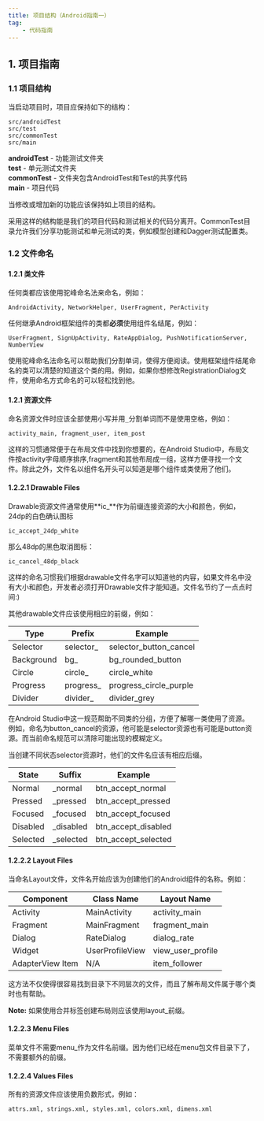 ```yaml
---
title: 项目结构（Android指南一）
tag:
    - 代码指南
---
```


## 1. 项目指南

### 1.1 项目结构

当启动项目时，项目应保持如下的结构：

	src/androidTest
	src/test
	src/commonTest
	src/main


**androidTest** - 功能测试文件夹  
**test** - 单元测试文件夹    
**commonTest** - 文件夹包含AndroidTest和Test的共享代码  
**main** - 项目代码

当修改或增加新的功能应该保持如上项目的结构。

采用这样的结构能是我们的项目代码和测试相关的代码分离开。CommonTest目录允许我们分享功能测试和单元测试的类，例如模型创建和Dagger测试配置类。

### 1.2 文件命名

#### 1.2.1 类文件

任何类都应该使用驼峰命名法来命名，例如：

	AndroidActivity, NetworkHelper, UserFragment, PerActivity

任何继承Android框架组件的类都**必须**使用组件名结尾，例如：

    UserFragment, SignUpActivity, RateAppDialog, PushNotificationServer, NumberView

使用驼峰命名法命名可以帮助我们分割单词，使得方便阅读。使用框架组件结尾命名的类可以清楚的知道这个类的用。例如，如果你想修改RegistrationDialog文件，使用命名方式命名的可以轻松找到他。

#### 1.2.1 资源文件

命名资源文件时应该全部使用小写并用`_`分割单词而不是使用空格，例如：

	activity_main, fragment_user, item_post

这样的习惯通常便于在布局文件中找到你想要的，在Android Studio中，布局文件按activity字母顺序排序,fragment和其他布局成一组，这样方便寻找一个文件。除此之外，文件名以组件名开头可以知道是哪个组件或类使用了他们。


#### 1.2.2.1 Drawable Files

Drawable资源文件通常使用**ic_**作为前缀连接资源的大小和颜色，例如，24dp的白色确认图标

	ic_accept_24dp_white

那么48dp的黑色取消图标：

	ic_cancel_48dp_black

这样的命名习惯我们根据drawable文件名字可以知道他的内容，如果文件名中没有大小和颜色，开发者必须打开Drawable文件才能知道。文件名节约了一点点时间:)

其他drawable文件应该使用相应的前缀，例如：

| Type       | Prefix    | Example                |
|------------|-----------|------------------------|
| Selector   | selector_ | selector_button_cancel |
| Background | bg_       | bg_rounded_button      |
| Circle     | circle_   | circle_white           |
| Progress   | progress_ | progress_circle_purple |
| Divider    | divider_  | divider_grey           |

在Android Studio中这一规范帮助不同类的分组，方便了解哪一类使用了资源。例如，命名为button_cancel的资源，他可能是selector资源也有可能是button资源。而当前命名规范可以清除可能出现的模糊定义。

当创建不同状态selector资源时，他们的文件名应该有相应后缀。

| State    | Suffix    | Example             |
|----------|-----------|---------------------|
| Normal   | _normal   | btn_accept_normal   |
| Pressed  | _pressed  | btn_accept_pressed  |
| Focused  | _focused  | btn_accept_focused  |
| Disabled | _disabled | btn_accept_disabled |
| Selected | _selected | btn_accept_selected |

#### 1.2.2.2 Layout Files

当命名Layout文件，文件名开始应该为创建他们的Android组件的名称。例如：

| Component        | Class Name      | Layout Name       |
|------------------|-----------------|-------------------|
| Activity         | MainActivity    | activity_main     |
| Fragment         | MainFragment    | fragment_main     |
| Dialog           | RateDialog      | dialog_rate       |
| Widget           | UserProfileView | view_user_profile |
| AdapterView Item | N/A             | item_follower     |

这方法不仅使得很容易找到目录下不同层次的文件，而且了解布局文件属于哪个类时也有帮助。

**Note:** 如果使用合并标签创建布局则应该使用layout_前缀。

#### 1.2.2.3 Menu Files

菜单文件不需要menu_作为文件名前缀。因为他们已经在menu包文件目录下了，不需要额外的前缀。

#### 1.2.2.4 Values Files

所有的资源文件应该使用负数形式，例如：

	attrs.xml, strings.xml, styles.xml, colors.xml, dimens.xml
